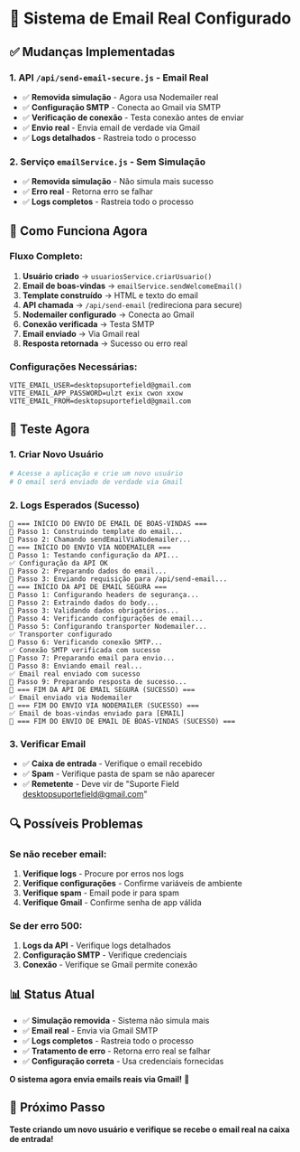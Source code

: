 # 📧 Sistema de Email Real Configurado

## ✅ **Mudanças Implementadas**

### 1. **API `/api/send-email-secure.js` - Email Real**
- ✅ **Removida simulação** - Agora usa Nodemailer real
- ✅ **Configuração SMTP** - Conecta ao Gmail via SMTP
- ✅ **Verificação de conexão** - Testa conexão antes de enviar
- ✅ **Envio real** - Envia email de verdade via Gmail
- ✅ **Logs detalhados** - Rastreia todo o processo

### 2. **Serviço `emailService.js` - Sem Simulação**
- ✅ **Removida simulação** - Não simula mais sucesso
- ✅ **Erro real** - Retorna erro se falhar
- ✅ **Logs completos** - Rastreia todo o processo

## 🔧 **Como Funciona Agora**

### **Fluxo Completo:**
1. **Usuário criado** → `usuariosService.criarUsuario()`
2. **Email de boas-vindas** → `emailService.sendWelcomeEmail()`
3. **Template construído** → HTML e texto do email
4. **API chamada** → `/api/send-email` (redireciona para secure)
5. **Nodemailer configurado** → Conecta ao Gmail
6. **Conexão verificada** → Testa SMTP
7. **Email enviado** → Via Gmail real
8. **Resposta retornada** → Sucesso ou erro real

### **Configurações Necessárias:**
```env
VITE_EMAIL_USER=desktopsuportefield@gmail.com
VITE_EMAIL_APP_PASSWORD=ulzt exix cwon xxow
VITE_EMAIL_FROM=desktopsuportefield@gmail.com
```

## 🚀 **Teste Agora**

### **1. Criar Novo Usuário**
```bash
# Acesse a aplicação e crie um novo usuário
# O email será enviado de verdade via Gmail
```

### **2. Logs Esperados (Sucesso)**
```
🚀 === INÍCIO DO ENVIO DE EMAIL DE BOAS-VINDAS ===
🔧 Passo 1: Construindo template do email...
🔧 Passo 2: Chamando sendEmailViaNodemailer...
🚀 === INÍCIO DO ENVIO VIA NODEMAILER ===
🔧 Passo 1: Testando configuração da API...
✅ Configuração da API OK
🔧 Passo 2: Preparando dados do email...
🔧 Passo 3: Enviando requisição para /api/send-email...
🚀 === INÍCIO DA API DE EMAIL SEGURA ===
🔧 Passo 1: Configurando headers de segurança...
🔧 Passo 2: Extraindo dados do body...
🔧 Passo 3: Validando dados obrigatórios...
🔧 Passo 4: Verificando configurações de email...
🔧 Passo 5: Configurando transporter Nodemailer...
✅ Transporter configurado
🔧 Passo 6: Verificando conexão SMTP...
✅ Conexão SMTP verificada com sucesso
🔧 Passo 7: Preparando email para envio...
🔧 Passo 8: Enviando email real...
✅ Email real enviado com sucesso
🔧 Passo 9: Preparando resposta de sucesso...
🚀 === FIM DA API DE EMAIL SEGURA (SUCESSO) ===
✅ Email enviado via Nodemailer
🚀 === FIM DO ENVIO VIA NODEMAILER (SUCESSO) ===
✅ Email de boas-vindas enviado para [EMAIL]
🚀 === FIM DO ENVIO DE EMAIL DE BOAS-VINDAS (SUCESSO) ===
```

### **3. Verificar Email**
- ✅ **Caixa de entrada** - Verifique o email recebido
- ✅ **Spam** - Verifique pasta de spam se não aparecer
- ✅ **Remetente** - Deve vir de "Suporte Field <desktopsuportefield@gmail.com>"

## 🔍 **Possíveis Problemas**

### **Se não receber email:**
1. **Verifique logs** - Procure por erros nos logs
2. **Verifique configurações** - Confirme variáveis de ambiente
3. **Verifique spam** - Email pode ir para spam
4. **Verifique Gmail** - Confirme senha de app válida

### **Se der erro 500:**
1. **Logs da API** - Verifique logs detalhados
2. **Configuração SMTP** - Verifique credenciais
3. **Conexão** - Verifique se Gmail permite conexão

## 📊 **Status Atual**

- ✅ **Simulação removida** - Sistema não simula mais
- ✅ **Email real** - Envia via Gmail SMTP
- ✅ **Logs completos** - Rastreia todo o processo
- ✅ **Tratamento de erro** - Retorna erro real se falhar
- ✅ **Configuração correta** - Usa credenciais fornecidas

**O sistema agora envia emails reais via Gmail!** 🎉

## 🎯 **Próximo Passo**

**Teste criando um novo usuário e verifique se recebe o email real na caixa de entrada!**
